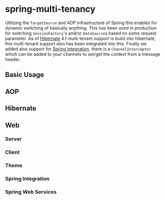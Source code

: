 # spring-multi-tenancy

Utilizing the `TargetSource` and AOP infrastructure of Spring this enables for dynamic switching of basically anything. This has been used in production for switching `SessionFactory`'s and/or `DataSource`s based on some request parameter.
As of [Hibernate](http://www.hibernate.org) 4.1 multi-tenant support is build into hibernate, this multi-tenant support also has been integrated into this. Finally we added also support for [Spring Integration](http://projects.spring.io/spring-integration/), there is a `ChannelInterceptor` which can be added to your channels to set/get the context from a message header.

## Basic Usage

## AOP


## Hibernate

## Web

### Server
### Client

### Theme

### Spring Integration

### Spring Web Services


